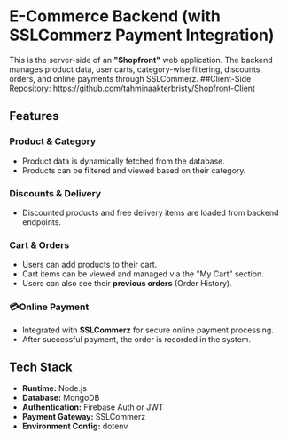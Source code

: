 #  E-Commerce Backend (with SSLCommerz Payment Integration)

This is the server-side of an **"Shopfront"** web application. The backend manages product data, user carts, category-wise filtering, discounts, orders, and online payments through SSLCommerz.
##Client-Side Repository: https://github.com/tahminaakterbristy/Shopfront-Client


##  Features

###  Product & Category
- Product data is dynamically fetched from the database.
- Products can be filtered and viewed based on their category.

###  Discounts & Delivery
- Discounted products and free delivery items are loaded from backend endpoints.

###  Cart & Orders
- Users can add products to their cart.
- Cart items can be viewed and managed via the "My Cart" section.
- Users can also see their **previous orders** (Order History).

### 💳Online Payment
- Integrated with **SSLCommerz** for secure online payment processing.
- After successful payment, the order is recorded in the system.



##  Tech Stack

- **Runtime:** Node.js  
- **Database:** MongoDB  
- **Authentication:** Firebase Auth or JWT  
- **Payment Gateway:** SSLCommerz  
- **Environment Config:** dotenv


